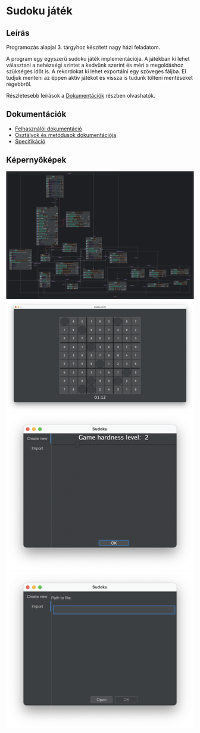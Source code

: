 # Sudoku játék

## Leírás
Programozás alapjai 3. tárgyhoz készített nagy házi feladatom.

A program egy egyszerű sudoku játék implementációja. A játékban ki lehet választani a nehézségi szintet a kedvünk szerint
és méri a megoldáshoz szükséges időt is. A rekordokat ki lehet exportálni egy szöveges fáljba. El tudjuk menteni az éppen
aktív játékot és vissza is tudunk tölteni mentéseket régebbről.

Részletesebb leírások a [Dokumentációk](https://github.com/afkfish/Prog3-NHF/blob/main/README.md#dokumentációk) részben olvashatók.

## Dokumentációk
* [Felhasználói dokumentáció](./docs/documentation_hu.pdf "Felhasználói dokumentáció")
* [Osztályok és metódusok dokumentációja](https://afkfish.github.io/Prog3-NHF/ "Osztályok és metódusok dokumentációja")
* [Specifikáció](./docs/specification.pdf "Specifikáció")

## Képernyőképek
![Osztálydiagram](./docs/classdiagram.png)
![Játék](./docs/game.png)
![Új játék 1](./docs/new_game1.png)
![Új játék 2](./docs/new_game2.png)
